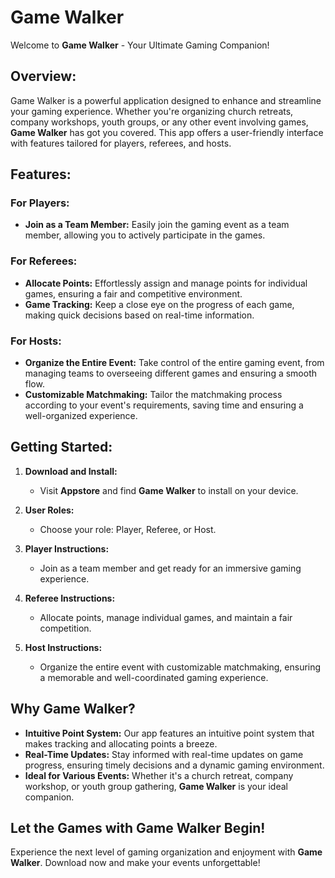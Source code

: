 # Game Walker

Welcome to **Game Walker** - Your Ultimate Gaming Companion!

## Overview:

Game Walker is a powerful application designed to enhance and streamline your gaming experience. Whether you're organizing church retreats, company workshops, youth groups, or any other event involving games, **Game Walker** has got you covered. This app offers a user-friendly interface with features tailored for players, referees, and hosts.

## Features:

### For Players:

- **Join as a Team Member:** Easily join the gaming event as a team member, allowing you to actively participate in the games.

### For Referees:

- **Allocate Points:** Effortlessly assign and manage points for individual games, ensuring a fair and competitive environment.
- **Game Tracking:** Keep a close eye on the progress of each game, making quick decisions based on real-time information.

### For Hosts:

- **Organize the Entire Event:** Take control of the entire gaming event, from managing teams to overseeing different games and ensuring a smooth flow.
- **Customizable Matchmaking:** Tailor the matchmaking process according to your event's requirements, saving time and ensuring a well-organized experience.

## Getting Started:

1. **Download and Install:**
   - Visit **Appstore** and find **Game Walker** to install on your device.

2. **User Roles:**
   - Choose your role: Player, Referee, or Host.

3. **Player Instructions:**
   - Join as a team member and get ready for an immersive gaming experience.

4. **Referee Instructions:**
   - Allocate points, manage individual games, and maintain a fair competition.

5. **Host Instructions:**
   - Organize the entire event with customizable matchmaking, ensuring a memorable and well-coordinated gaming experience.

## Why **Game Walker**?

- **Intuitive Point System:** Our app features an intuitive point system that makes tracking and allocating points a breeze.
- **Real-Time Updates:** Stay informed with real-time updates on game progress, ensuring timely decisions and a dynamic gaming environment.
- **Ideal for Various Events:** Whether it's a church retreat, company workshop, or youth group gathering, **Game Walker** is your ideal companion.

## Let the Games with **Game Walker** Begin!

Experience the next level of gaming organization and enjoyment with **Game Walker**. Download now and make your events unforgettable!
